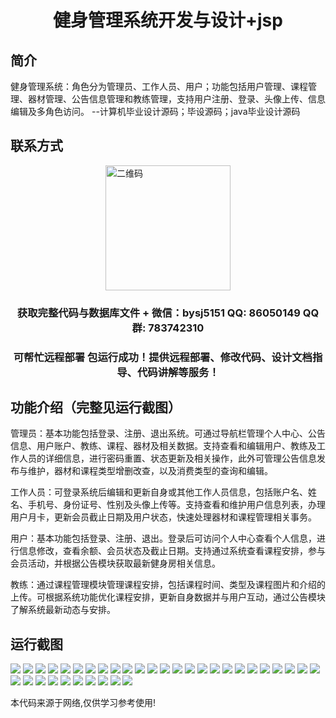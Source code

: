 <p><h1 align="center">健身管理系统开发与设计+jsp</h1></p>

## 简介
健身管理系统：角色分为管理员、工作人员、用户；功能包括用户管理、课程管理、器材管理、公告信息管理和教练管理，支持用户注册、登录、头像上传、信息编辑及多角色访问。    --计算机毕业设计源码；毕设源码；java毕业设计源码


## 联系方式
<img src="https://bs-1329754181.cos.ap-shanghai.myqcloud.com/wx.jpg" alt="二维码" style="display: block; margin: 0 auto;" width="200px">
<p><h3 align="center">获取完整代码与数据库文件 + 微信：bysj5151 QQ: 86050149 QQ群: 783742310</h3></p>
<p><h3 align="center">可帮忙远程部署 包运行成功！提供远程部署、修改代码、设计文档指导、代码讲解等服务！</h3></p>

## 功能介绍（完整见运行截图）
管理员：基本功能包括登录、注册、退出系统。可通过导航栏管理个人中心、公告信息、用户账户、教练、课程、器材及相关数据。支持查看和编辑用户、教练及工作人员的详细信息，进行密码重置、状态更新及相关操作，此外可管理公告信息发布与维护，器材和课程类型增删改查，以及消费类型的查询和编辑。

工作人员：可登录系统后编辑和更新自身或其他工作人员信息，包括账户名、姓名、手机号、身份证号、性别及头像上传等。支持查看和维护用户信息列表，办理用户月卡，更新会员截止日期及用户状态，快速处理器材和课程管理相关事务。

用户：基本功能包括登录、注册、退出。登录后可访问个人中心查看个人信息，进行信息修改，查看余额、会员状态及截止日期。支持通过系统查看课程安排，参与会员活动，并根据公告模块获取最新健身房相关信息。

教练：通过课程管理模块管理课程安排，包括课程时间、类型及课程图片和介绍的上传。可根据系统功能优化课程安排，更新自身数据并与用户互动，通过公告模块了解系统最新动态与安排。


## 运行截图
![](https://bs-1329754181.cos.ap-shanghai.myqcloud.com/ssm/FitnessManagementSystem/img/001.jpg)
![](https://bs-1329754181.cos.ap-shanghai.myqcloud.com/ssm/FitnessManagementSystem/img/002.jpg)
![](https://bs-1329754181.cos.ap-shanghai.myqcloud.com/ssm/FitnessManagementSystem/img/003.jpg)
![](https://bs-1329754181.cos.ap-shanghai.myqcloud.com/ssm/FitnessManagementSystem/img/004.jpg)
![](https://bs-1329754181.cos.ap-shanghai.myqcloud.com/ssm/FitnessManagementSystem/img/005.jpg)
![](https://bs-1329754181.cos.ap-shanghai.myqcloud.com/ssm/FitnessManagementSystem/img/006.jpg)
![](https://bs-1329754181.cos.ap-shanghai.myqcloud.com/ssm/FitnessManagementSystem/img/007.jpg)
![](https://bs-1329754181.cos.ap-shanghai.myqcloud.com/ssm/FitnessManagementSystem/img/008.jpg)
![](https://bs-1329754181.cos.ap-shanghai.myqcloud.com/ssm/FitnessManagementSystem/img/009.jpg)
![](https://bs-1329754181.cos.ap-shanghai.myqcloud.com/ssm/FitnessManagementSystem/img/010.jpg)
![](https://bs-1329754181.cos.ap-shanghai.myqcloud.com/ssm/FitnessManagementSystem/img/011.jpg)
![](https://bs-1329754181.cos.ap-shanghai.myqcloud.com/ssm/FitnessManagementSystem/img/012.jpg)
![](https://bs-1329754181.cos.ap-shanghai.myqcloud.com/ssm/FitnessManagementSystem/img/013.jpg)
![](https://bs-1329754181.cos.ap-shanghai.myqcloud.com/ssm/FitnessManagementSystem/img/014.jpg)
![](https://bs-1329754181.cos.ap-shanghai.myqcloud.com/ssm/FitnessManagementSystem/img/015.jpg)
![](https://bs-1329754181.cos.ap-shanghai.myqcloud.com/ssm/FitnessManagementSystem/img/016.jpg)
![](https://bs-1329754181.cos.ap-shanghai.myqcloud.com/ssm/FitnessManagementSystem/img/017.jpg)
![](https://bs-1329754181.cos.ap-shanghai.myqcloud.com/ssm/FitnessManagementSystem/img/018.jpg)
![](https://bs-1329754181.cos.ap-shanghai.myqcloud.com/ssm/FitnessManagementSystem/img/019.jpg)
![](https://bs-1329754181.cos.ap-shanghai.myqcloud.com/ssm/FitnessManagementSystem/img/020.jpg)
![](https://bs-1329754181.cos.ap-shanghai.myqcloud.com/ssm/FitnessManagementSystem/img/021.jpg)
![](https://bs-1329754181.cos.ap-shanghai.myqcloud.com/ssm/FitnessManagementSystem/img/022.jpg)
![](https://bs-1329754181.cos.ap-shanghai.myqcloud.com/ssm/FitnessManagementSystem/img/023.jpg)
![](https://bs-1329754181.cos.ap-shanghai.myqcloud.com/ssm/FitnessManagementSystem/img/024.jpg)
![](https://bs-1329754181.cos.ap-shanghai.myqcloud.com/ssm/FitnessManagementSystem/img/025.jpg)
![](https://bs-1329754181.cos.ap-shanghai.myqcloud.com/ssm/FitnessManagementSystem/img/026.jpg)
![](https://bs-1329754181.cos.ap-shanghai.myqcloud.com/ssm/FitnessManagementSystem/img/027.jpg)
![](https://bs-1329754181.cos.ap-shanghai.myqcloud.com/ssm/FitnessManagementSystem/img/028.jpg)
![](https://bs-1329754181.cos.ap-shanghai.myqcloud.com/ssm/FitnessManagementSystem/img/029.jpg)
![](https://bs-1329754181.cos.ap-shanghai.myqcloud.com/ssm/FitnessManagementSystem/img/030.jpg)
![](https://bs-1329754181.cos.ap-shanghai.myqcloud.com/ssm/FitnessManagementSystem/img/031.jpg)
![](https://bs-1329754181.cos.ap-shanghai.myqcloud.com/ssm/FitnessManagementSystem/img/032.jpg)
![](https://bs-1329754181.cos.ap-shanghai.myqcloud.com/ssm/FitnessManagementSystem/img/033.jpg)
![](https://bs-1329754181.cos.ap-shanghai.myqcloud.com/ssm/FitnessManagementSystem/img/034.jpg)
![](https://bs-1329754181.cos.ap-shanghai.myqcloud.com/ssm/FitnessManagementSystem/img/035.jpg)

<p>本代码来源于网络,仅供学习参考使用!</p>
